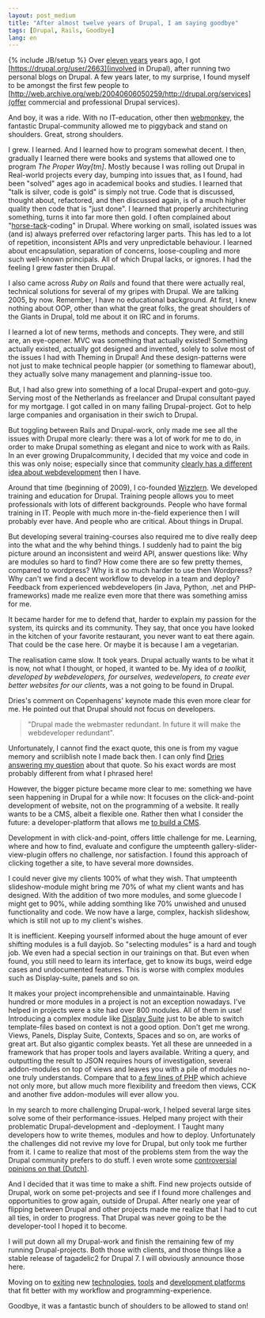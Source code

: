 ```yaml
---
layout: post_medium
title: "After almost twelve years of Drupal, I am saying goodbye"
tags: [Drupal, Rails, Goodbye]
lang: en
---
```

{% include JB/setup %}
Over [eleven years](https://drupal.org/user/1783) years ago, I got [https://drupal.org/user/2663](involved in Drupal), after running two
personal blogs on Drupal. A few years later, to my surprise, I found myself to be
amongst the first few people to [http://web.archive.org/web/20040606050259/http://drupal.org/services](offer commercial and professional Drupal services).

And boy, it was a ride. With no IT-education, other then
[webmonkey](webmonkey.com), the fantastic Drupal-community allowed me to
piggyback and stand on shoulders. Great, strong shoulders. 

I grew. I learned. And I learned how to program somewhat decent. 
I then, gradually I learned there were books and systems that allowed one to program _The Proper Way[tm]_.
Mostly because I was rolling out Drupal in
Real-world projects every day, bumping into issues that, as I found, had
been "solved" ages ago in academical books and studies. I learned that
"talk is silver, code is gold" is simply not true. Code that is
discussed, thought about, refactored, and then discussed again, is of a
much higher quality then code that is "just done". I learned that
properly architecturing something, turns it into far more then gold. I
often complained about "[horse-tack](https://en.wikipedia.org/wiki/Blinders)-coding" in Drupal.
Where working on small, isolated issues was (and is) always preferred over refactoring larger parts. This has led to a lot of repetition, inconsistent APIs and very unpredictable behaviour. I learned about encapsulation, separation of concerns, loose-coupling and more such well-known principals. All of which Drupal lacks, or ignores. I had the feeling I grew faster then Drupal.

I also came across _Ruby on Rails_ and found that there were actually real,
technical solutions for several of my gripes with Drupal. We are talking 2005,
by now. Remember, I have no educational background. At first, I knew
nothing about  OOP, other than what the great folks, the great shoulders
of the Giants in Drupal, told me about it on IRC and in forums.

I learned a lot of new terms, methods and concepts. They were, and still are, an eye-opener. 
MVC was something that actually existed! Something actually existed, actually got designed and invented, solely to solve most of the issues I had with Theming in Drupal! And these design-patterns were not just to make technical people happier (or something to flamewar about), they actually
solve many management and planning-issue too. 

But, I had also grew into something of a local Drupal-expert and goto-guy. Serving
most of the Netherlands as freelancer and Drupal consultant payed for my
mortgage. I got called in on many failing Drupal-project. Got to help
large companies and organisation in their swich to Drupal.

But toggling between Rails and Drupal-work, only made me see all the issues with Drupal
more clearly: there was a lot of work for me to do, in order to make
Drupal something as elegant and nice to work with as Rails. In an ever
growing Drupalcommunity, I decided that my voice and code in this was
only noise; especially since that community [clearly has a different idea
about webdevelopment](http://buytaert.net/views-in-drupal-8) then I have.

Around that time (beginning of 2009), I co-founded [Wizzlern](http://wizzlern.nl/). We developed
training and education for Drupal.
Training people allows you to meet professionals with lots of different backgrounds. People who have formal training in IT. People with much more in-the-field experience then I will probably ever have. And people who are critical. About things in Drupal.

But developing several training-courses also required me to dive really deep into the what and
the why behind things. I suddenly had to paint the big picture around an
inconsistent and weird API, answer questions like: Why are modules so hard to find? How come there are so few pretty
themes, compared to wordpress? Why is it so much harder to use then
Wordpress? Why can't we find a decent workflow to develop in a team and deploy? Feedback from experienced webdevelopers (in Java, Python, .net and PHP-frameworks) made me realize even more that there was something amiss for me.

It became harder for me to defend that, harder to explain my passion for the system, its quircks and its community. They say, that once you have looked in the kitchen of your favorite restaurant, you never want to eat there again. That could be the case here. Or maybe it is because I am a vegetarian.

The realisation came slow. It took years. Drupal actually wants to be
what it is now, not what I thought, or hoped, it wanted to be. My idea of _a toolkit, developed by webdevelopers, for ourselves, wedevelopers, to create ever better websites for our clients_, was a not going to be found in Drupal.

Dries's comment on Copenhagens' keynote made this even more clear for
me. He pointed out that Drupal should not focus on developers.

> "Drupal made the webmaster redundant. In future it will make the webdeveloper
> redundant".

Unfortunately, I cannot find the exact quote, this one is from my vague memory and scriiblish note I made back then. I can only find [Dries answering my question](http://www.youtube.com/watch?v=RGfQHu4QA6c&t=2m19s) about that quote. So his exact words are most probably different from what I phrased here!

However, the bigger picture became more clear to me: something we have seen happening in Drupal for a while
now: It focuses on the click-and-point development of website, not on the
programming of a website. It really wants to be a CMS, albeit a flexible one. Rather then what I consider the future: a developer-platform that allows me [to build a CMS](http://labs.talkingpointsmemo.com/2011/07/the-twilight-of-the-cms.php).

Development in with click-and-point, offers little challenge for me. Learning, where and how to find, evaluate
and configure the umpteenth gallery-slider-view-plugin offers no challenge, nor satisfaction. 
I found this approach of clicking together a site, to have several more
downsides. 

I could never give my clients 100% of what they wish. That umpteenth
slideshow-module might bring me 70% of what my client wants and has
designed. With the addition of two more modules, and some gluecode I
might get to 90%, while adding somthing like 70% unwished and unused
functionality and code. We now have a large, complex, hackish slideshow,
which is still not up to my client's wishes.

It is inefficient. Keeping yourself informed about the huge amount of
ever shifting modules is a full dayjob. So "selecting modules" is a hard
and tough job. We even had a special section in our trainings on that.
But even when found, you still need to learn its interface, get to know
its bugs, weird edge cases and undocumented features. This is worse with
complex modules such as Display-suite, panels and so on. 

It makes your project incomprehensible and unmaintainable. Having
hundred or more modules in a project is not an exception nowadays. I've
helped in projects were a site had over 800 modules. All of them in use!
Introducing a complex module like [Display Suite](https://drupal.org/project/ds) 
just to be able to switch template-files based on context is not a good
option. Don't get me wrong. Views, Panels, Display Suite, Contexts,
Spaces and so on, are works of great art. But also gigantic complex
beasts. Yet all these are unneeded in a framework that has proper tools
and layers available. Writing a query, and outputting the result to JSON
requires hours of investigation, several addon-modules on top of views
and leaves you with a pile of modules no-one truly understands. Compare
that to [a few lines of PHP](http://coenraets.org/blog/2011/12/restful-services-with-jquery-php-and-the-slim-framework/) which achieve not only more, but allow much more flexibility and freedom then views, CCK and another five addon-modules will ever allow you.

In my search to more challenging Drupal-work, I helped several large
sites solve some of their performance-issues. Helped many project with
their problematic Drupal-development and -deployment. I Taught many developers how
to write themes, modules and how to deploy. Unfortunately the challenges
did not revive my love for Drupal, but only took me further from it. I
came to realize that most of the problems stem from the way the Drupal
community prefers to do stuff. I even wrote some [controversial
opinions on that (Dutch)](http://webwereld.nl/opinie/106086/drupal-verkeerde-keus-voor-overheidssites--opinie-.html).

And I decided that it was time to make a shift. Find new projects
outside of Drupal, work on some pet-projects and see if I found more
challenges and opportunities to grow again, outside of Drupal.
After nearly one year of flipping between Drupal and other projects made me
realize that I had to cut all ties, in order to progress. That Drupal
was never going to be the developer-tool I hoped it to become.

I will put down all my Drupal-work and finish the remaining
few of my running Drupal-projects. Both those with clients, and those things like a stable release of tagadelic2 for Drupal 7. I will obviously announce those here.

Moving on to [exiting](http://nodejs.org/) new [technologies](http://www.mongodb.org/), [tools](http://www.sinatrarb.com/) and [development platforms](http://rubyonrails.org/) that fit better with my workflow and programming-experience. 

Goodbye, it was a fantastic bunch of shoulders to be allowed to stand on!
